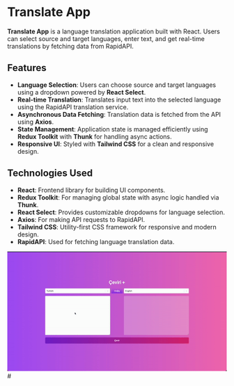 # Translate App

**Translate App** is a language translation application built with React. Users can select source and target languages, enter text, and get real-time translations by fetching data from RapidAPI.

## Features

- **Language Selection**: Users can choose source and target languages using a dropdown powered by **React Select**.
- **Real-time Translation**: Translates input text into the selected language using the RapidAPI translation service.
- **Asynchronous Data Fetching**: Translation data is fetched from the API using **Axios**.
- **State Management**: Application state is managed efficiently using **Redux Toolkit** with **Thunk** for handling async actions.
- **Responsive UI**: Styled with **Tailwind CSS** for a clean and responsive design.

## Technologies Used

- **React**: Frontend library for building UI components.
- **Redux Toolkit**: For managing global state with async logic handled via **Thunk**.
- **React Select**: Provides customizable dropdowns for language selection.
- **Axios**: For making API requests to RapidAPI.
- **Tailwind CSS**: Utility-first CSS framework for responsive and modern design.
- **RapidAPI**: Used for fetching language translation data.

![GIF](translateapp.gif)# 

